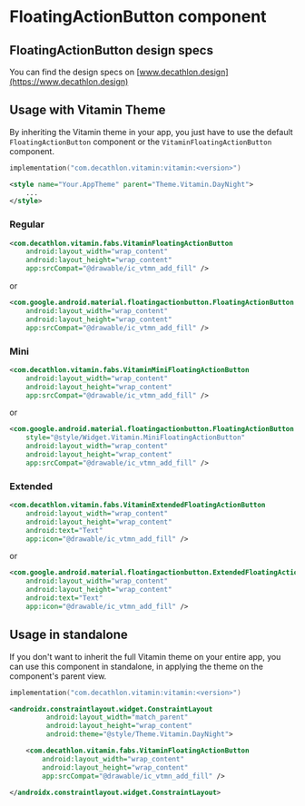# FloatingActionButton component

## FloatingActionButton design specs

You can find the design specs on [www.decathlon.design](https://www.decathlon.design)

## Usage with Vitamin Theme

By inheriting the Vitamin theme in your app, you just have to use the default `FloatingActionButton` component or the `VitaminFloatingActionButton` component.

```kotlin
implementation("com.decathlon.vitamin:vitamin:<version>")
```

```xml
<style name="Your.AppTheme" parent="Theme.Vitamin.DayNight">
    ...
</style>
```

### Regular

```xml
<com.decathlon.vitamin.fabs.VitaminFloatingActionButton
    android:layout_width="wrap_content"
    android:layout_height="wrap_content"
    app:srcCompat="@drawable/ic_vtmn_add_fill" />
```

or

```xml
<com.google.android.material.floatingactionbutton.FloatingActionButton
    android:layout_width="wrap_content"
    android:layout_height="wrap_content"
    app:srcCompat="@drawable/ic_vtmn_add_fill" />
```

### Mini

```xml
<com.decathlon.vitamin.fabs.VitaminMiniFloatingActionButton
    android:layout_width="wrap_content"
    android:layout_height="wrap_content"
    app:srcCompat="@drawable/ic_vtmn_add_fill" />
```

or

```xml
<com.google.android.material.floatingactionbutton.FloatingActionButton
    style="@style/Widget.Vitamin.MiniFloatingActionButton"
    android:layout_width="wrap_content"
    android:layout_height="wrap_content"
    app:srcCompat="@drawable/ic_vtmn_add_fill" />
```

### Extended

```xml
<com.decathlon.vitamin.fabs.VitaminExtendedFloatingActionButton
    android:layout_width="wrap_content"
    android:layout_height="wrap_content"
    android:text="Text"
    app:icon="@drawable/ic_vtmn_add_fill" />
```

or

```xml
<com.google.android.material.floatingactionbutton.ExtendedFloatingActionButton
    android:layout_width="wrap_content"
    android:layout_height="wrap_content"
    android:text="Text"
    app:icon="@drawable/ic_vtmn_add_fill" />
```

## Usage in standalone

If you don't want to inherit the full Vitamin theme on your entire app, you can use this component
in standalone, in applying the theme on the component's parent view.

```kotlin
implementation("com.decathlon.vitamin:vitamin:<version>")
```

```xml
<androidx.constraintlayout.widget.ConstraintLayout
         android:layout_width="match_parent"
         android:layout_height="wrap_content"
         android:theme="@style/Theme.Vitamin.DayNight">

    <com.decathlon.vitamin.fabs.VitaminFloatingActionButton
        android:layout_width="wrap_content"
        android:layout_height="wrap_content"
        app:srcCompat="@drawable/ic_vtmn_add_fill" />

</androidx.constraintlayout.widget.ConstraintLayout>
```